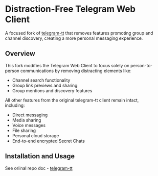 # Distraction-Free Telegram Web Client

A focused fork of [telegram-tt](https://github.com/Ajaxy/telegram-tt) that removes features promoting group and channel discovery, creating a more personal messaging experience.

## Overview

This fork modifies the Telegram Web Client to focus solely on person-to-person communications by removing distracting elements like:
- Channel search functionality
- Group link previews and sharing
- Group mentions and discovery features

All other features from the original telegram-tt client remain intact, including:
- Direct messaging
- Media sharing
- Voice messages
- File sharing
- Personal cloud storage
- End-to-end encrypted Secret Chats

## Installation and Usage

See oriinal repo doc - [telegram-tt](https://github.com/Ajaxy/telegram-tt)
